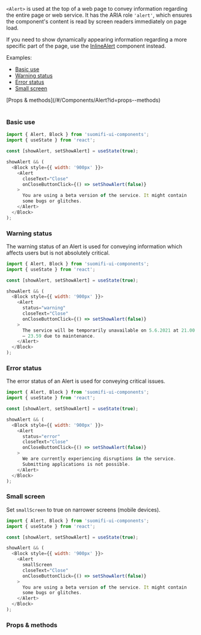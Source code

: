 `<Alert>` is used at the top of a web page to convey information regarding the entire page or web service. It has the ARIA role `'alert'`, which ensures the component's content is read by screen readers immediately on page load.

If you need to show dynamically appearing information regarding a more specific part of the page, use the [InlineAlert](/#/Components/InlineAlert) component instead.

Examples:

- [Basic use](/#/Components/Alert?id=basic-use)
- [Warning status](/#/Components/Alert?id=warning-status)
- [Error status](/#/Components/Alert?id=error-status)
- [Small screen](/#/Components/Alert?id=small-screen)

<div style="margin-bottom: 40px">
  [Props & methods](/#/Components/Alert?id=props--methods)
</div>

### Basic use

```js
import { Alert, Block } from 'suomifi-ui-components';
import { useState } from 'react';

const [showAlert, setShowAlert] = useState(true);

showAlert && (
  <Block style={{ width: '900px' }}>
    <Alert
      closeText="Close"
      onCloseButtonClick={() => setShowAlert(false)}
    >
      You are using a beta version of the service. It might contain
      some bugs or glitches.
    </Alert>
  </Block>
);
```

### Warning status

The warning status of an Alert is used for conveying information which affects users but is not absolutely critical.

```js
import { Alert, Block } from 'suomifi-ui-components';
import { useState } from 'react';

const [showAlert, setShowAlert] = useState(true);

showAlert && (
  <Block style={{ width: '900px' }}>
    <Alert
      status="warning"
      closeText="Close"
      onCloseButtonClick={() => setShowAlert(false)}
    >
      The service will be temporarily unavailable on 5.6.2021 at 21.00
      – 23.59 due to maintenance.
    </Alert>
  </Block>
);
```

### Error status

The error status of an Alert is used for conveying critical issues.

```js
import { Alert, Block } from 'suomifi-ui-components';
import { useState } from 'react';

const [showAlert, setShowAlert] = useState(true);

showAlert && (
  <Block style={{ width: '900px' }}>
    <Alert
      status="error"
      closeText="Close"
      onCloseButtonClick={() => setShowAlert(false)}
    >
      We are currently experiencing disruptions in the service.
      Submitting applications is not possible.
    </Alert>
  </Block>
);
```

### Small screen

Set `smallScreen` to true on narrower screens (mobile devices).

```js
import { Alert, Block } from 'suomifi-ui-components';
import { useState } from 'react';

const [showAlert, setShowAlert] = useState(true);

showAlert && (
  <Block style={{ width: '900px' }}>
    <Alert
      smallScreen
      closeText="Close"
      onCloseButtonClick={() => setShowAlert(false)}
    >
      You are using a beta version of the service. It might contain
      some bugs or glitches.
    </Alert>
  </Block>
);
```

### Props & methods
